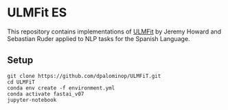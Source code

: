 # ULMFit ES
This repository contains implementations of [ULMFit](https://arxiv.org/abs/1801.06146) by Jeremy Howard and Sebastian Ruder applied to NLP tasks for the Spanish Language.


## Setup

```
git clone https://github.com/dpalominop/ULMFiT.git
cd ULMFiT
conda env create -f environment.yml
conda activate fastai_v07
jupyter-notebook

```
